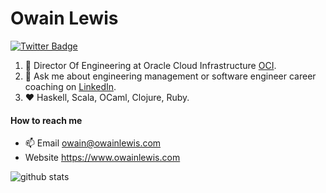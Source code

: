 # Owain Lewis

[![Twitter Badge](https://img.shields.io/badge/-owainlewis-1ca0f1?style=flat-square&logo=twitter&logoColor=white&link=https://twitter.com/owainlewis)](https://twitter.com/owainlewis)

1. :office: Director Of Engineering at Oracle Cloud Infrastructure [OCI](https://www.oracle.com/cloud/).
2. :speech_balloon: Ask me about engineering management or software engineer career coaching on [LinkedIn](https://www.linkedin.com/in/owainlewis82/). 
3. :heart: Haskell, Scala, OCaml, Clojure, Ruby. 

#### How to reach me
- 📫 Email owain@owainlewis.com
- Website https://www.owainlewis.com

![github stats](https://github-readme-stats.vercel.app/api?username=owainlewis&show_icons=true&count_private=true&hide_title=true)
